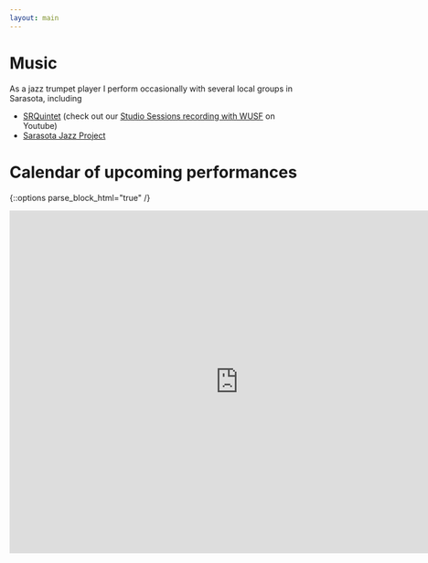 ```yaml
---
layout: main
---
```


# Music

As a jazz trumpet player I perform occasionally with several local groups in Sarasota, including
- [SRQuintet](https://www.facebook.com/profile.php?id=61567825756184) (check out our [Studio Sessions recording with WUSF](https://www.youtube.com/watch?v=PWfuHWI1ydc) on Youtube)
- [Sarasota Jazz Project](https://www.sarasotajazzproject.org/)


# Calendar of upcoming performances

{::options parse_block_html="true" /}
<iframe src="https://calendar.google.com/calendar/embed?height=600&wkst=1&ctz=America%2FNew_York&showPrint=0&mode=AGENDA&title=Chris%20Kottke's%20upcoming%20performances&src=ODI4MTFkZWQ2NzM5Zjg0ZDVhYzZhYzAyZDExZmI2OGMwMGY0MmZkNmM2NzBkMjhlNThkYTRiN2ZkMWI4NmNmNEBncm91cC5jYWxlbmRhci5nb29nbGUuY29t&color=%23D50000" style="border-width:0" width="800" height="600" frameborder="0" scrolling="no"></iframe>
